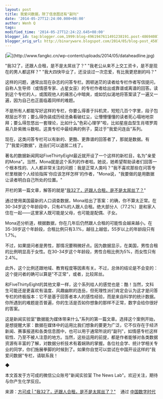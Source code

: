 ```yaml
---
layout: post
title: 我爱问数据，除了信息图还有"副刊"
date: '2014-05-27T12:24:00.000+08:00'
author: Wenh Q
tags:
modified_time: '2014-05-27T12:24:22.645+08:00'
blogger_id: tag:blogger.com,1999:blog-4961947611491238191.post-486940873353892045
blogger_orig_url: http://binaryware.blogspot.com/2014/05/blog-post_4507.html
---
```

[![](https://images-blogger-opensocial.googleusercontent.com/gadgets/proxy?url=http%3A%2F%2Fwww.fangkc.cn%2Fwp-content%2Fuploads%2F2014%2F05%2Fdataheadline-300x187.jpg&container=blogger&gadget=a&rewriteMime=image%2F*)](http://www.fangkc.cn/wp-content/uploads/2014/05/dataheadline.jpg)

"我32了，还跟人合租，是不是太屌丝了？"
"我老公从来不上交工资卡，是不是现在的男人都这样？"
"我大四快毕业了，还没谈过一次恋爱，有比我更悲剧的吗？"

这样的问题，通常出现在杂志的问答专栏。困顿迷茫的读者给专栏作者写信提问，自称人生导师（或情感专家、占星女巫）的专栏作者给出或靠谱或离谱的回答。读到这个专栏的人，或围观他人的痛苦心中暗爽，或如饥似渴地将答案读了一遍又一遍，因为自己也正面临着同样的难题。

不是所有人都能写好这样的专栏，你要么得善于抖机灵，短短几百个字里，段子包袱层出不穷；要么得伪装成历经沧桑看破红尘，让懵懵懂懂的读者死心塌地地崇拜；要么得忽悠出一套理论，比如什么"色彩心理学"啦，比如星座血型生肖塔罗周易八卦紫微斗数啦。这类专栏中最经典的例子，莫过于"我爱问连岳"系列。

现在，这类问答专栏可以有新的、更酷、更靠谱的回答者了，那就是数据。有了"我爱问数据"，连岳们可以退居二线了。

著名的数据新闻网站FiveThirtyEight最近就开设了一个这样的新栏目，名为"亲爱的Mona"。当然，Mona就是这个系列的作者啦。她说，她希望帮助读者们回答一个根本性的、人人都非常关注的问题：我是正常人类吗？"我不喜欢那些在问答专栏里根据个人经验指挥'你应该怎样怎样'的作者，"Mona说，"我要做的是用数据让读者明白自己所处的位置。"

开栏的第一篇文章，解答的就是"[我32了，还跟人合租，是不是太屌丝了？](http://fivethirtyeight.com/datalab/dear-mona-im-32-and-live-with-a-roommate-am-i-normal/)"

通过使用美国最新的人口调查数据，Mona给出了答案：的确，你不算太正常。在30-34岁这个年龄段中，只有4%的人跟人合租。绝大部分人（77.2%）是和家人住在一起——这里家人既可能是父母，也可能是配偶、子女。

Mona还分析道，根据数据，你在几年后仍然跟人合租的可能性会越来越小。在35-39岁这个年龄段，合租比例只有3.1%，越往上越低，55岁以上的年龄段只有1.7%。

不过，如果提问者是男性，那情况要稍微好点。因为数据显示，在美国，男性合租的比例明显高于女性。在30-34岁这个年龄段，男性合租比例为5%，而女性只有2.4%。

此外，这个比例还跟地域、教育程度等因素有关。不过，总体的结论是不会变的：这个提问者的确可以算是"不正常"，或者，比较屌丝。

和FiveThirtyEight的其他文章一样，这个系列给人的感觉也是：酷！当然，文科生可能还是更喜欢有温度、风趣幽默的连岳，但死理性派们肯定会认为这才是问答专栏的终极版本：它不是基于回答者本人的感性经验，而是来自科学的统计数据。你所遇到的难题是否普遍，你的生活是否如你想象的那样不正常，数字会给你很好的答案。

这是新闻实验室"数据能为媒体带来什么"系列的第一篇文章。选择这个案例开始，是想提醒大家：数据在媒体中的运用比我们想象的要更为广泛，它不仅存在于经济新闻、赛事报道和各类信息图中，也可以用于通常所说的"副刊"，如情感专栏这样软性、乃至不被人注意的地方。当然，这些运用的前提，都是作者能够对各类数据资源有丰富的了解，对数据分析技术有着娴熟的掌握。各位社会学、统计学相关专业的同学，你们施展拳脚的时候到了。如果你自觉可以尝试在中国开设这样的"我爱问数据"专栏，请联系我！

◆

本文首发于方可成的微信公众账号"新闻实验室 The News
Lab"。欢迎关注，期待与你产生化学反应。

来源：[方可成 |
"我32了，还跟人合租，是不是太屌丝了？"](http://feedproxy.google.com/~r/chinadigitaltimes/IyPt/~3/gvXJ9oUzf8A/) 
  通过 [中国数字时代](http://chinadigitaltimes.net/chinese)
